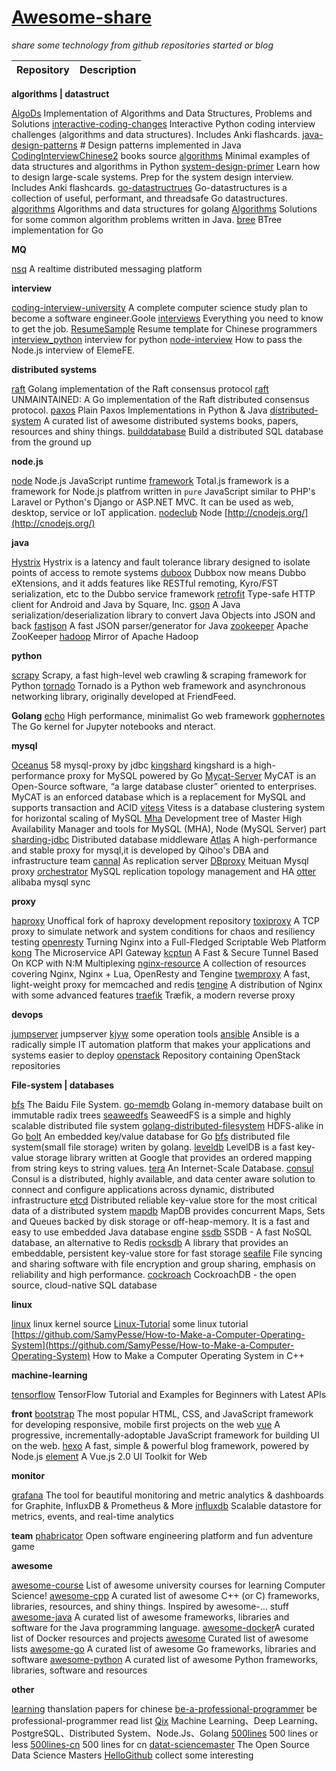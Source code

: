 # [Awesome-share](https://github.com/kobehaha/awesome-share)


*share some technology from github repositories  started or blog*

Repository | Description
--- | ---



**algorithms | datastruct**

[AlgoDs](https://github.com/sherxon/AlgoDS) Implementation of Algorithms and Data Structures, Problems and Solutions
[interactive-coding-changes](https://github.com/donnemartin/interactive-coding-challenges) Interactive Python coding interview challenges (algorithms and data structures). Includes Anki flashcards.
[java-design-patterns](https://github.com/iluwatar/java-design-patterns) # Design patterns implemented in Java
[CodingInterviewChinese2](https://github.com/zhedahht/CodingInterviewChinese2) books source 
[algorithms](https://github.com/keon/algorithms) Minimal examples of data structures and algorithms in Python
[system-design-primer](https://github.com/donnemartin/system-design-primer) Learn how to design large-scale systems. Prep for the system design interview. Includes Anki flashcards.
[go-datastructrues](https://github.com/Workiva/go-datastructures) Go-datastructures is a collection of useful, performant, and threadsafe Go datastructures.
[algorithms](https://github.com/0xAX/go-algorithms) Algorithms and data structures for golang
[Algorithms](https://github.com/pedrovgs/Algorithms) Solutions for some common algorithm problems written in Java.
[bree](https://github.com/google/btree)  BTree implementation for Go


**MQ**

[nsq](https://github.com/nsqio/nsq) A realtime distributed messaging platform

**interview**

[coding-interview-university](https://github.com/jwasham/coding-interview-university) A complete computer science study plan to become a software engineer.Goole 
[interviews](https://github.com/kdn251/interviews) Everything you need to know to get the job.
[ResumeSample](https://github.com/geekcompany/ResumeSample) Resume template for Chinese programmers
[interview_python](https://github.com/taizilongxu/interview_python) interview for python
[node-interview](https://github.com/ElemeFE/node-interview) How to pass the Node.js interview of ElemeFE.


**distributed systems**

[raft](https://github.com/hashicorp/raft) Golang implementation of the Raft consensus protocol
[raft](https://github.com/goraft/raft) UNMAINTAINED: A Go implementation of the Raft distributed consensus protocol.
[paxos](https://github.com/cocagne/paxos) Plain Paxos Implementations in Python & Java
[distributed-system](https://github.com/zhenlohuang/awesome-distributed-systems) A curated list of awesome distributed systems books, papers, resources and shiny things.
[builddatabase](https://github.com/ngaut/builddatabase) Build a distributed SQL database from the ground up

**node.js**

[node](https://github.com/nodejs/node) Node.js JavaScript runtime 
[framework](https://github.com/totaljs/framework)  Total.js framework is a framework for Node.js platfrom written in `pure` JavaScript similar to PHP's Laravel or Python's Django or ASP.NET MVC. It can be used as web, desktop, service or IoT application.
[nodeclub](https://github.com/cnodejs/nodeclub) Node [http://cnodejs.org/](http://cnodejs.org/)

**java**

[Hystrix](https://github.com/Netflix/Hystrix) Hystrix is a latency and fault tolerance library designed to isolate points of access to remote systems
[duboox](https://github.com/dangdangdotcom/dubbox) Dubbox now means Dubbo eXtensions, and it adds features like RESTful remoting, Kyro/FST serialization, etc to the Dubbo service framework
[retrofit](https://github.com/square/retrofit) Type-safe HTTP client for Android and Java by Square, Inc.
[gson](https://github.com/google/gson) A Java serialization/deserialization library to convert Java Objects into JSON and back
[fastjson](https://github.com/alibaba/fastjson) A fast JSON parser/generator for Java
[zookeeper](https://github.com/apache/zookeeper) Apache ZooKeeper
[hadoop](https://github.com/apache/hadoop) Mirror of Apache Hadoop

**python**

[scrapy](https://github.com/scrapy/scrapy) Scrapy, a fast high-level web crawling & scraping framework for Python
[tornado](https://github.com/tornadoweb/tornado) Tornado is a Python web framework and asynchronous networking library, originally developed at FriendFeed.

**Golang**
[echo](https://github.com/labstack/echo) High performance, minimalist Go web framework
[gophernotes](https://github.com/gopherdata/gophernotes) The Go kernel for Jupyter notebooks and nteract.

**mysql**

[Oceanus](https://github.com/58code/Oceanus) 58 mysql-proxy by jdbc
[kingshard](https://github.com/flike/kingshard) kingshard is a high-performance proxy for MySQL powered by Go
[Mycat-Server](https://github.com/MyCATApache/Mycat-Server) MyCAT is an Open-Source software, “a large database cluster” oriented to enterprises. MyCAT is an enforced database which is a replacement for MySQL and supports transaction and ACID
[vitess](https://github.com/vitessio/vitess) Vitess is a database clustering system for horizontal scaling of MySQL
[Mha](https://github.com/yoshinorim/mha4mysql-node) Development tree of Master High Availability Manager and tools for MySQL (MHA), Node (MySQL Server) part
[sharding-jdbc](https://github.com/shardingjdbc/sharding-jdbc) Distributed database middleware
[Atlas](https://github.com/Qihoo360/Atlas) A high-performance and stable proxy for mysql,it is developed by Qihoo's DBA and infrastructure team
[cannal](https://github.com/alibaba/canal)  As replication server
[DBproxy](https://github.com/Meituan-Dianping/DBProxy) Meituan Mysql proxy
[orchestrator](https://github.com/github/orchestrator) MySQL replication topology management and HA
[otter](https://github.com/alibaba/otter) alibaba mysql sync

**proxy**

[haproxy](https://github.com/haproxy-unofficial-obsolete-mirrors/haproxy) Unoffical fork of haproxy development repository
[toxiproxy](https://github.com/Shopify/toxiproxy) A TCP proxy to simulate network and system conditions for chaos and resiliency testing
[openresty](https://github.com/openresty/openresty) Turning Nginx into a Full-Fledged Scriptable Web Platform
[kong](https://github.com/Kong/kong) The Microservice API Gateway
[kcptun](https://github.com/xtaci/kcptun) A Fast & Secure Tunnel Based On KCP with N:M Multiplexing
[nginx-resource](https://github.com/fcambus/nginx-resources) A collection of resources covering Nginx, Nginx + Lua, OpenResty and Tengine
[twemproxy](https://github.com/twitter/twemproxy) A fast, light-weight proxy for memcached and redis
[tengine](https://github.com/alibaba/tengine) A distribution of Nginx with some advanced features
[traefik](https://github.com/containous/traefik) Træfik, a modern reverse proxy

**devops**

[jumpserver](https://github.com/jumpserver/jumpserver)  jumpserver 
[kjyw](https://github.com/aqzt/kjyw) some operation tools
[ansible](https://github.com/ansible/ansible) Ansible is a radically simple IT automation platform that makes your applications and systems easier to deploy
[openstack](https://github.com/openstack/openstack) Repository containing OpenStack repositories

**File-system | databases**

[bfs](https://github.com/baidu/bfs) The Baidu File System.
[go-memdb](https://github.com/hashicorp/go-memdb) Golang in-memory database built on immutable radix trees
[seaweedfs](https://github.com/chrislusf/seaweedfs) SeaweedFS is a simple and highly scalable distributed file system
[golang-distributed-filesystem](https://github.com/ligfx/golang-distributed-filesystem) HDFS-alike in Go
[bolt](https://github.com/boltdb/bolt) An embedded key/value database for Go
[bfs](https://github.com/Terry-Mao/bfs) distributed file system(small file storage) writen by golang.
[leveldb](https://github.com/google/leveldb) LevelDB is a fast key-value storage library written at Google that provides an ordered mapping from string keys to string values.
[tera](https://github.com/baidu/tera) An Internet-Scale Database.
[consul](https://github.com/hashicorp/consul) Consul is a distributed, highly available, and data center aware solution to connect and 
configure applications across dynamic, distributed infrastructure
[etcd](https://github.com/coreos/etcd) Distributed reliable key-value store for the most critical data of a distributed system
[mapdb](https://github.com/jankotek/mapdb) MapDB provides concurrent Maps, Sets and Queues backed by disk storage or off-heap-memory. It is a fast and easy to use embedded Java database engine
[ssdb](https://github.com/ideawu/ssdb) SSDB - A fast NoSQL database, an alternative to Redis
[rocksdb](https://github.com/facebook/rocksdb) A library that provides an embeddable, persistent key-value store for fast storage
[seafile](https://github.com/haiwen/seafile) File syncing and sharing software with file encryption and group sharing, emphasis on reliability and high performance.
[cockroach](https://github.com/cockroachdb/cockroach) CockroachDB - the open source, cloud-native SQL database
 
**linux**

[linux](https://github.com/torvalds/linux) linux kernel source 
[Linux-Tutorial](https://github.com/judasn/Linux-Tutorial) some linux tutorial
[https://github.com/SamyPesse/How-to-Make-a-Computer-Operating-System](https://github.com/SamyPesse/How-to-Make-a-Computer-Operating-System) How to Make a Computer Operating System in C++

**machine-learning**

[tensorflow](https://github.com/aymericdamien/TensorFlow-Examples) TensorFlow Tutorial and Examples for Beginners with Latest APIs

**front**
[bootstrap](https://github.com/twbs/bootstrap) The most popular HTML, CSS, and JavaScript framework for developing responsive, mobile first projects on the web
[vue](https://github.com/vuejs/vue) A progressive, incrementally-adoptable JavaScript framework for building UI on the web.
[hexo](https://github.com/hexojs/hexo) A fast, simple & powerful blog framework, powered by Node.js
[element](https://github.com/ElemeFE/element) A Vue.js 2.0 UI Toolkit for Web


**monitor**

[grafana](https://github.com/grafana/grafana) The tool for beautiful monitoring and metric analytics & dashboards for Graphite, InfluxDB & Prometheus & More
[influxdb](https://github.com/influxdata/influxdb) Scalable datastore for metrics, events, and real-time analytics

**team**
[phabricator](https://github.com/phacility/phabricator) Open software engineering platform and fun adventure game

**awesome**

[awesome-course](https://github.com/prakhar1989/awesome-courses) List of awesome university courses for learning Computer Science!
[awesome-cpp](https://github.com/fffaraz/awesome-cpp) A curated list of awesome C++ (or C) frameworks, libraries, resources, and shiny things. Inspired by awesome-... stuff
[awesome-java](https://github.com/akullpp/awesome-java) A curated list of awesome frameworks, libraries and software for the Java programming language.
[awesome-docker](https://github.com/veggiemonk/awesome-docker)A curated list of Docker resources and projects
[awesome](https://github.com/sindresorhus/awesome) Curated list of awesome lists
[awesome-go](https://github.com/avelino/awesome-go) A curated list of awesome Go frameworks, libraries and software
[awesome-python](https://github.com/vinta/awesome-python) A curated list of awesome Python frameworks, libraries, software and resources


**other**

[learning](https://github.com/xitu/gold-miner)  thanslation papers for chinese 
[be-a-professional-programmer](https://github.com/stanzhai/be-a-professional-programmer) be professional-programmer read list 
[Qix](https://github.com/ty4z2008/Qix) Machine Learning、Deep Learning、PostgreSQL、Distributed System、Node.Js、Golang
[500lines](https://github.com/aosabook/500lines) 500 lines or less 
[500lines-cn](https://github.com/HT524/500LineorLess_CN) 500 lines for cn
[datat-sciencemaster](https://github.com/datasciencemasters/go) The Open Source Data Science Masters
[HelloGithub](https://github.com/521xueweihan/HelloGitHub) collect some interesting 

